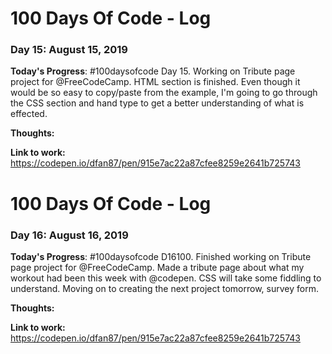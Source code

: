# 100 Days Of Code - Log

### Day 15: August 15, 2019

**Today's Progress**: #100daysofcode Day 15. Working on Tribute page project for @FreeCodeCamp. HTML section is finished. Even though it would be so easy to copy/paste from the example, I'm going to go through the CSS section and hand type to get a better understanding of what is effected. 

**Thoughts:** 

**Link to work:** https://codepen.io/dfan87/pen/915e7ac22a87cfee8259e2641b725743

# 100 Days Of Code - Log

### Day 16: August 16, 2019

**Today's Progress**: #100daysofcode D16100. Finished working on Tribute page project for @FreeCodeCamp. Made a tribute page about what my workout had been this week with @codepen. CSS will take some fiddling to understand. Moving on to creating the next project tomorrow, survey form.

**Thoughts:** 

**Link to work:** https://codepen.io/dfan87/pen/915e7ac22a87cfee8259e2641b725743
